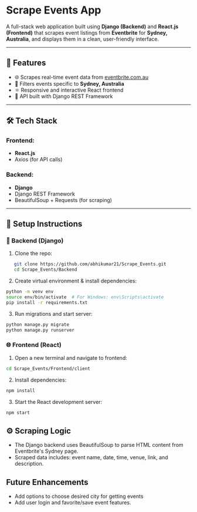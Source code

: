 # Scrape Events App

A full-stack web application built using **Django (Backend)** and **React.js (Frontend)** that scrapes event listings from **Eventbrite** for **Sydney, Australia**, and displays them in a clean, user-friendly interface.

---

## 🚀 Features

- 🌐 Scrapes real-time event data from [eventbrite.com.au](https://www.eventbrite.com.au/)
- 📍 Filters events specific to **Sydney, Australia**
- ⚛️ Responsive and interactive React frontend
- 🧰 API built with Django REST Framework

---

## 🛠️ Tech Stack

### Frontend:
- **React.js**
- Axios (for API calls)

### Backend:
- **Django**
- Django REST Framework
- BeautifulSoup + Requests (for scraping)

---

## 🧩 Setup Instructions

### 🔧 Backend (Django)

1. Clone the repo:
```bash
   git clone https://github.com/abhikumar21/Scrape_Events.git
   cd Scrape_Events/Backend
```

2. Create virtual environment & install dependencies:

```bash
python -m venv env
source env/bin/activate  # For Windows: env\Scripts\activate
pip install -r requirements.txt
```

3. Run migrations and start server:

```bash
python manage.py migrate
python manage.py runserver
```


### 🌐 Frontend (React)

1. Open a new terminal and navigate to frontend:
```bash
cd Scrape_Events/Frontend/client
```

2. Install dependencies:
```bash
npm install
```

3. Start the React development server:

```bash
npm start
```

## ⚙️ Scraping Logic
- The Django backend uses BeautifulSoup to parse HTML content from Eventbrite's Sydney page.
- Scraped data includes: event name, date, time, venue, link, and description.

## Future Enhancements
- Add options to choose desired city for getting events
- Add user login and favorite/save event features.

